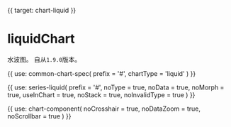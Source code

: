 {{ target: chart-liquid }}

# liquidChart

水波图。 
自从`1.9.0`版本。

{{ use: common-chart-spec(
    prefix = '#',
    chartType = 'liquid'
) }}

{{ use: series-liquid(
  prefix = '#',
  noType = true,
  noData = true,
  noMorph = true,
  useInChart = true,
  noStack = true,
  noInvalidType = true
) }}

{{ use: chart-component(
  noCrosshair = true,
  noDataZoom = true,
  noScrollbar = true
) }}
